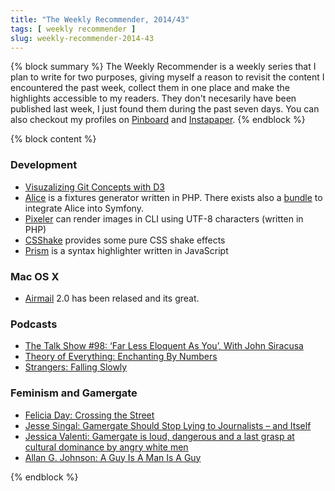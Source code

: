 ```yaml
---
title: "The Weekly Recommender, 2014/43"
tags: [ weekly recommender ]
slug: weekly-recommender-2014-43
---
```


{% block summary %}
The Weekly Recommender is a weekly series that I plan to write for two purposes, giving myself a reason to revisit the content I encountered the past week, collect them in one place and make the highlights accessible to my readers. They don't necesarily have been published last week, I just found them during the past seven days. You can also checkout my profiles on [Pinboard](https://pinboard.in/u:florian.eckerstorfer) and [Instapaper](https://www.instapaper.com/p/florianec).
{% endblock %}

{% block content %}
### Development

- [Visuzalizing Git Concepts with D3](https://onlywei.github.io/explain-git-with-d3/)
- [Alice](https://github.com/nelmio/alice) is a fixtures generator written in PHP. There exists also a [bundle](https://github.com/hautelook/AliceBundle) to integrate Alice into Symfony.
- [Pixeler](https://github.com/lastguest/pixeler) can render images in CLI using UTF-8 characters (written in PHP)
- [CSShake](http://elrumordelaluz.github.io/csshake/) provides some pure CSS shake effects
- [Prism](http://prismjs.com) is a syntax highlighter written in JavaScript

### Mac OS X

- [Airmail](http://airmailapp.com) 2.0 has been relased and its great.

### Podcasts

- [The Talk Show #98: ‘Far Less Eloquent As You’, With John Siracusa](http://daringfireball.net/thetalkshow/2014/10/25/ep-098)
- [Theory of Everything: Enchanting By Numbers](http://toe.prx.org/2014/10/enchanted-by-numbers/)
- [Strangers: Falling Slowly](http://www.storycentral.org/falling-slowly/)

### Feminism and Gamergate


- [Felicia Day: Crossing the Street](http://feliciaday.com/blog/crossing-the-street/)
- [Jesse Singal: Gamergate Should Stop Lying to Journalists – and Itself](http://nymag.com/scienceofus/2014/10/gamergate-should-stop-lying-to-itself.html)
- [Jessica Valenti: Gamergate is loud, dangerous and a last grasp at cultural dominance by angry white men](http://www.theguardian.com/commentisfree/2014/oct/21/gamergate-angry-men-harassing-women)
- [Allan G. Johnson: A Guy Is A Man Is A Guy](http://msmagazine.com/blog/2013/09/06/a-guy-is-a-man-is-a-guy/)

{% endblock %}
